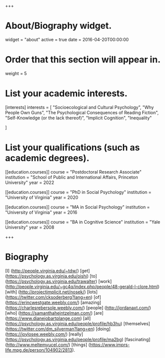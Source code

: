 +++
# About/Biography widget.
widget = "about"
active = true
date = 2016-04-20T00:00:00

# Order that this section will appear in.
weight = 5

# List your academic interests.
[interests]
  interests = [
    "Socioecological and Cultural Psychology",
    "Why People Own Guns",
    "The Psychological Consequences of Reading Fiction",
    "Self-Knowledge (or the lack thereof)",
    "Implicit Cognition",
    "Inequality"
    
  ]

# List your qualifications (such as academic degrees).
[[education.courses]]
  course = "Postdoctoral Research Associate"
  institution = "School of Public and International Affairs, Princeton University"
  year = 2022

[[education.courses]]
  course = "PhD in Social Psychology"
  institution = "University of Virginia"
  year = 2020

[[education.courses]]
  course = "MA in Social Psychology"
  institution = "University of Virginia"
  year = 2016

[[education.courses]]
  course = "BA in Cognitive Science"
  institution = "Yale University"
  year = 2008

 
+++

# Biography

[I] (http://people.virginia.edu/~tdw/) [get] (https://psychology.as.virginia.edu/oishi) [to] (https://psychology.as.virginia.edu/trawalter) [work] (http://people.virginia.edu/~gc4q/index.php/people/48-gerald-l-clore.html) [with] (http://projectimplicit.net/nosek/) [lots] (https://twitter.com/cksoderberg?lang=en) [of] (https://erincwestgate.weebly.com/) [amazing] (https://charlesrebersole.weebly.com/) [people] (http://jordanaxt.com/) [who] (https://samanthaheintzelman.com/) [are] (https://www.dianejobartplange.com) [all] (https://psychology.as.virginia.edu/people/profile/hb3hu) [themselves] (https://twitter.com/dm_silverman?lang=en) [doing] (https://joylosee.weebly.com/) [really] (https://psychology.as.virginia.edu/people/profile/ma2bg) [fascinating] (http://www.meltemyucel.com/) [things] (https://www.imprs-life.mpg.de/person/104902/2813). 
